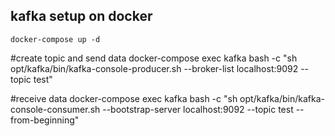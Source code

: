 ## kafka setup on docker
```
docker-compose up -d
```

#create topic and send data
docker-compose exec kafka  bash -c "sh opt/kafka/bin/kafka-console-producer.sh --broker-list localhost:9092 --topic test"

#receive data 
docker-compose exec kafka bash -c "sh opt/kafka/bin/kafka-console-consumer.sh --bootstrap-server localhost:9092 --topic test --from-beginning"
